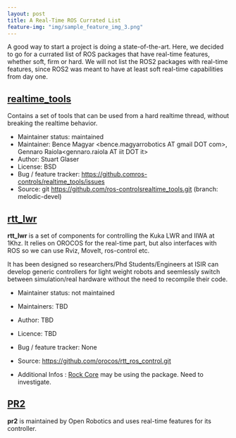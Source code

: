 ```yaml
---
layout: post
title: A Real-Time ROS Currated List
feature-img: "img/sample_feature_img_3.png"
---
```


A good way to start a project is doing a state-of-the-art. Here, we decided to go for a currated list of ROS packages that have real-time features, whether soft, firm or hard. We will not list the ROS2 packages with real-time features, since ROS2 was meant to have at least soft real-time capabilities from day one.

## [realtime_tools](http://wiki.ros.org/realtime_tools)

Contains a set of tools that can be used from a hard realtime thread, without breaking the realtime behavior.

* Maintainer status: maintained
* Maintainer: Bence Magyar <bence.magyarrobotics AT gmail DOT com>, Gennaro Raiola<gennaro.raiola AT iit DOT it>
* Author: Stuart Glaser <sglaser AT willowgarageDOT com>
* License: BSD
* Bug / feature tracker: https://github.comros-controls/realtime_tools/issues
* Source: git https://github.com/ros-controlsrealtime_tools.git (branch: melodic-devel)

## [rtt_lwr](https://rtt-lwr.readthedocs.io/en/latest/)

**rtt_lwr** is a set of components for controlling the Kuka LWR and IIWA at 1Khz. It relies on OROCOS for the real-time part, but also interfaces with ROS so we can use Rviz, MoveIt, ros-control etc.

It has been designed so researchers/Phd Students/Engineers at ISIR can develop generic controllers for light weight robots and seemlessly switch between simulation/real hardware without the need to recompile their code.

* Maintainer status: not maintained
* Maintainers: TBD
* Author: TBD
* Licence: TBD
* Bug / feature tracker: None
* Source: https://github.com/orocos/rtt_ros_control.git

* Additional Infos : [Rock Core](https://github.com/rock-core) may be using the package. Need to investigate.

## [PR2](https://github.com/pr2)

**pr2** is maintained by Open Robotics and uses real-time features for its controller.